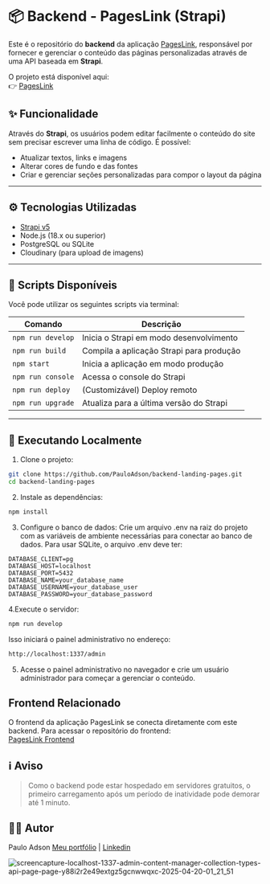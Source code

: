 # 📦 Backend - PagesLink (Strapi)

Este é o repositório do **backend** da aplicação [PagesLink](https://github.com/PauloAdson/landing-pages-com-react), responsável por fornecer e gerenciar o conteúdo das páginas personalizadas através de uma API baseada em **Strapi**.

O projeto está disponível aqui:   
👉 [PagesLink](https://pageslink.netlify.app/)

## ✨ Funcionalidade

Através do **Strapi**, os usuários podem editar facilmente o conteúdo do site sem precisar escrever uma linha de código. É possível:

- Atualizar textos, links e imagens
- Alterar cores de fundo e das fontes
- Criar e gerenciar seções personalizadas para compor o layout da página

---

## ⚙️ Tecnologias Utilizadas

- [Strapi v5](https://strapi.io/)
- Node.js (18.x ou superior)
- PostgreSQL ou SQLite
- Cloudinary (para upload de imagens)

---

## 📁 Scripts Disponíveis

Você pode utilizar os seguintes scripts via terminal:

| Comando         | Descrição                          |
|-----------------|--------------------------------------|
| `npm run develop` | Inicia o Strapi em modo desenvolvimento |
| `npm run build` | Compila a aplicação Strapi para produção |
| `npm start`     | Inicia a aplicação em modo produção |
| `npm run console` | Acessa o console do Strapi |
| `npm run deploy`  | (Customizável) Deploy remoto |
| `npm run upgrade` | Atualiza para a última versão do Strapi |

---

## 🚀 Executando Localmente

1. Clone o projeto:

```bash
git clone https://github.com/PauloAdson/backend-landing-pages.git
cd backend-landing-pages
```

2. Instale as dependências:

```bash
npm install
```

3. Configure o banco de dados:
Crie um arquivo .env na raiz do projeto com as variáveis de ambiente necessárias para conectar ao banco de dados. Para usar SQLite, o arquivo .env deve ter:

```env
DATABASE_CLIENT=pg
DATABASE_HOST=localhost
DATABASE_PORT=5432
DATABASE_NAME=your_database_name
DATABASE_USERNAME=your_database_user
DATABASE_PASSWORD=your_database_password
```

4.Execute o servidor:
```bash
npm run develop
```
Isso iniciará o painel administrativo no endereço:
```bash
http://localhost:1337/admin
```

5. Acesse o painel administrativo no navegador e crie um usuário administrador para começar a gerenciar o conteúdo.

## Frontend Relacionado

O frontend da aplicação PagesLink se conecta diretamente com este backend. Para acessar o repositório do frontend:   
[PagesLink Frontend](https://github.com/PauloAdson/landing-pages-com-react)

## ℹ️ Aviso

> Como o backend pode estar hospedado em servidores gratuitos, o primeiro carregamento após um período de inatividade pode demorar até 1 minuto.

## 👨‍💻 Autor
Paulo Adson
[Meu portfólio](https://www.pauloadson.com.br/) | [Linkedin](https://www.linkedin.com/in/paulo-adson/)

![screencapture-localhost-1337-admin-content-manager-collection-types-api-page-page-y88i2r2e49extgz5gcnwwqxc-2025-04-20-01_21_51](https://github.com/user-attachments/assets/9beefd0a-08e4-492b-96ea-fd18f472361c)
